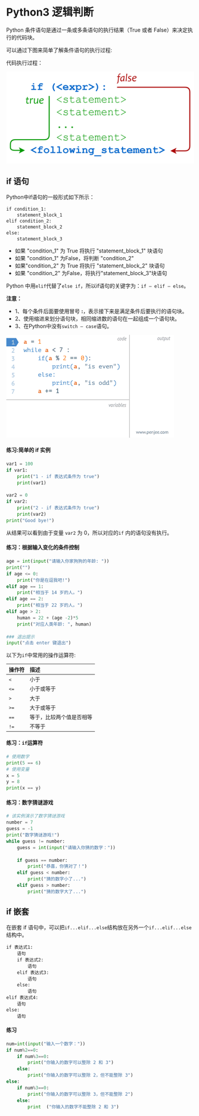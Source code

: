 # Python3 逻辑判断

Python 条件语句是通过一条或多条语句的执行结果（True 或者 False）来决定执行的代码块。

可以通过下图来简单了解条件语句的执行过程:

代码执行过程：

![img](./images/python-if.webp)

## if 语句

Python中if语句的一般形式如下所示：

```
if condition_1:
    statement_block_1
elif condition_2:
    statement_block_2
else:
    statement_block_3
```

- 如果 "condition_1" 为 True 将执行 "statement_block_1" 块语句
- 如果 "condition_1" 为False，将判断 "condition_2"
- 如果"condition_2" 为 True 将执行 "statement_block_2" 块语句
- 如果 "condition_2" 为False，将执行"statement_block_3"块语句

Python 中用`elif`代替了`else if`，所以if语句的关键字为：`if – elif – else`。

**注意：**

- 1、每个条件后面要使用冒号 **:**，表示接下来是满足条件后要执行的语句块。
- 2、使用缩进来划分语句块，相同缩进数的语句在一起组成一个语句块。
- 3、在Python中没有`switch – case`语句。

![img](./images/python-ifelse.gif)


#### 练习:简单的 if 实例
```Python
var1 = 100
if var1:
    print("1 - if 表达式条件为 true")
    print(var1)
 
var2 = 0
if var2:
    print("2 - if 表达式条件为 true")
    print(var2)
print("Good bye!")
```

从结果可以看到由于变量 `var2` 为 0，所以对应的`if` 内的语句没有执行。


#### 练习：根据输入变化的条件控制

```Python
age = int(input("请输入你家狗狗的年龄: "))
print("")
if age <= 0:
    print("你是在逗我吧!")
elif age == 1:
    print("相当于 14 岁的人。")
elif age == 2:
    print("相当于 22 岁的人。")
elif age > 2:
    human = 22 + (age -2)*5
    print("对应人类年龄: ", human)
 
### 退出提示
input("点击 enter 键退出")
```

以下为`if`中常用的操作运算符:

| 操作符 | 描述                     |
| :----- | :----- |
| `<`    | 小于                     |
| `<=`   | 小于或等于               |
| `>`    | 大于                     |
| `>=`   | 大于或等于               |
| `==`   | 等于，比较两个值是否相等 |
| `!=`   | 不等于                   |

#### 练习：`if`运算符

```Python
# 使用数字
print(5 == 6)
# 使用变量
x = 5
y = 8
print(x == y)
```


#### 练习：数字猜谜游戏
```Python
# 该实例演示了数字猜谜游戏
number = 7
guess = -1
print("数字猜谜游戏!")
while guess != number:
    guess = int(input("请输入你猜的数字："))
 
    if guess == number:
        print("恭喜，你猜对了！")
    elif guess < number:
        print("猜的数字小了...")
    elif guess > number:
        print("猜的数字大了...")
```

## if 嵌套

在嵌套 if 语句中，可以把`if...elif...else`结构放在另外一个`if...elif...else`结构中。
```
if 表达式1:
    语句
    if 表达式2:
        语句
    elif 表达式3:
        语句
    else:
        语句
elif 表达式4:
    语句
else:
    语句
```

#### 练习
```Python
num=int(input("输入一个数字："))
if num%2==0:
    if num%3==0:
        print("你输入的数字可以整除 2 和 3")
    else:
        print("你输入的数字可以整除 2，但不能整除 3")
else:
    if num%3==0:
        print("你输入的数字可以整除 3，但不能整除 2")
    else:
        print  ("你输入的数字不能整除 2 和 3")
```